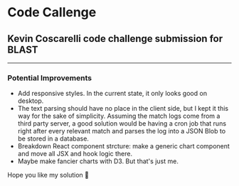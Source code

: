 # Code Callenge
## **Kevin Coscarelli** code challenge submission for **BLAST**
---
### Potential Improvements
- Add responsive styles. In the current state, it only looks good on desktop.
- The text parsing should have no place in the client side, but I kept it this way for the sake of simplicity. Assuming the match logs come from a third party server, a good solution would be having a cron job that runs right after every relevant match and parses the log into a JSON Blob to be stored in a database.
- Breakdown React component strcture: make a generic chart component and move all JSX and hook logic there.
- Maybe make fancier charts with D3. But that's just me.


Hope you like my solution 🫡